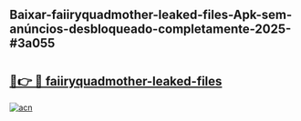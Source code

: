 ## Baixar-faiiryquadmother-leaked-files-Apk-sem-anúncios-desbloqueado-completamente-2025-#3a055

# <h2><a href="https://ainizakaria.my?title=faiiryquadmother-leaked-files&ref=20M">🔗👉 🔴 faiiryquadmother-leaked-files</a></h2>

[![acn](https://github.com/user-attachments/assets/0f9c940e-d8b0-45ae-aac7-cd30a18b3e1c)](https://ainizakaria.my?title=faiiryquadmother-leaked-files&ref=20M)

